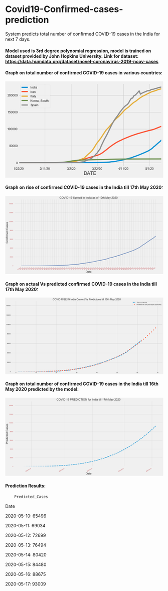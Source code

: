 # Covid19-Confirmed-cases-prediction
System predicts total number of confirmed COVID-19 cases in the India for next 7 days.

#### Model used is 3rd degree polynomial regression, model is trained on dataset provided by John Hopkins University. Link for dataset: https://data.humdata.org/dataset/novel-coronavirus-2019-ncov-cases 

#### Graph on total number of confirmed COVID-19 cases in various countries:
![Input image](graphs/img1.png)

#### Graph on rise of confirmed COVID-19 cases in the India till 17th May 2020: 
![Input image](graphs/img3.png)

#### Graph on actual Vs predicted confirmed COVID-19 cases in the India till 17th May 2020:
![Input image](graphs/img2.png)

#### Graph on total number of confirmed COVID-19 cases in the India till 16th May 2020 predicted by the model:
![Input image](graphs/img4.png)

#### Prediction Results:
        Predicted_Cases
  Date  
  
2020-05-10:            65496

2020-05-11:            69034

2020-05-12:            72699

2020-05-13:            76494

2020-05-14:            80420

2020-05-15:            84480

2020-05-16:            88675

2020-05-17:            93009
